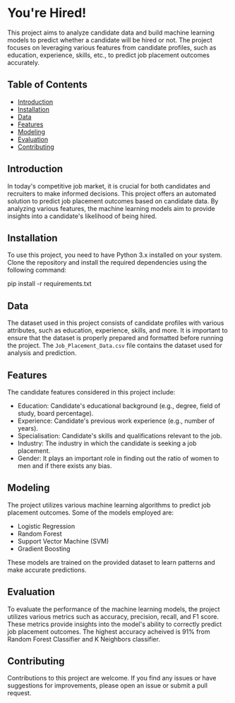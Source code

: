 # You're Hired!

This project aims to analyze candidate data and build machine learning models to predict whether a candidate will be hired or not. The project focuses on leveraging various features from candidate profiles, such as education, experience, skills, etc., to predict job placement outcomes accurately.

## Table of Contents
- [Introduction](#introduction)
- [Installation](#installation)
- [Data](#data)
- [Features](#features)
- [Modeling](#modeling)
- [Evaluation](#evaluation)
- [Contributing](#contributing)


## Introduction
In today's competitive job market, it is crucial for both candidates and recruiters to make informed decisions. This project offers an automated solution to predict job placement outcomes based on candidate data. By analyzing various features, the machine learning models aim to provide insights into a candidate's likelihood of being hired.

## Installation
To use this project, you need to have Python 3.x installed on your system. Clone the repository and install the required dependencies using the following command:

pip install -r requirements.txt

## Data
The dataset used in this project consists of candidate profiles with various attributes, such as education, experience, skills, and more. It is important to ensure that the dataset is properly prepared and formatted before running the project. The `Job_Placement_Data.csv` file contains the dataset used for analysis and prediction. 

## Features
The candidate features considered in this project include:
- Education: Candidate's educational background (e.g., degree, field of study, board percentage).
- Experience: Candidate's previous work experience (e.g., number of years).
- Specialisation: Candidate's skills and qualifications relevant to the job.
- Industry: The industry in which the candidate is seeking a job placement.
- Gender: It plays an important role in finding out the ratio of women to men and if there exists any bias.

## Modeling
The project utilizes various machine learning algorithms to predict job placement outcomes. Some of the models employed are:
- Logistic Regression
- Random Forest
- Support Vector Machine (SVM)
- Gradient Boosting

These models are trained on the provided dataset to learn patterns and make accurate predictions.

## Evaluation
To evaluate the performance of the machine learning models, the project utilizes various metrics such as accuracy, precision, recall, and F1 score. These metrics provide insights into the model's ability to correctly predict job placement outcomes.
The highest accuracy acheived is 91% from Random Forest Classifier and K Neighbors classifier.

## Contributing
Contributions to this project are welcome. If you find any issues or have suggestions for improvements, please open an issue or submit a pull request.

